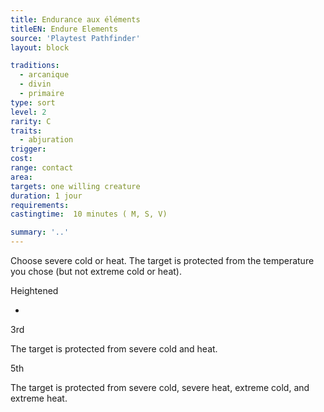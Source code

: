 ```yaml
---
title: Endurance aux éléments
titleEN: Endure Elements
source: 'Playtest Pathfinder'
layout: block

traditions:
  - arcanique
  - divin
  - primaire
type: sort
level: 2
rarity: C
traits:
  - abjuration
trigger: 
cost: 
range: contact
area: 
targets: one willing creature
duration: 1 jour
requirements: 
castingtime:  10 minutes ( M, S, V)

summary: '..'
---
```

Choose severe cold or heat. The target is protected from the temperature you chose (but not extreme cold or heat).

Heightened

-

3rd

The target is protected from severe cold and heat.

5th

The target is protected from severe cold, severe heat, extreme cold, and extreme heat.